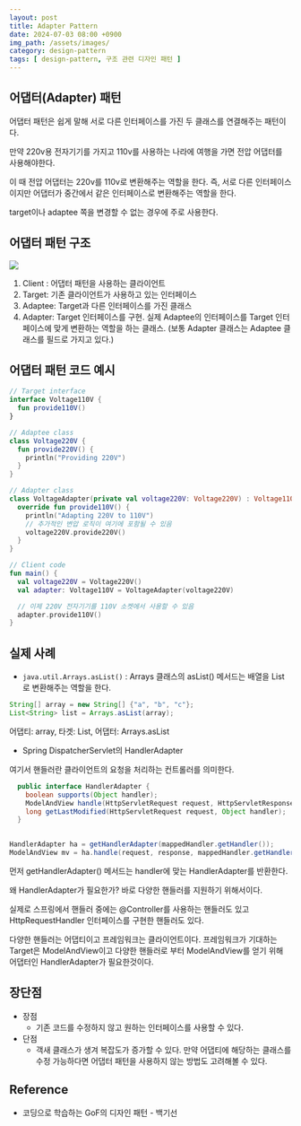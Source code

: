 ```yaml
---
layout: post
title: Adapter Pattern
date: 2024-07-03 08:00 +0900
img_path: /assets/images/
category: design-pattern
tags: [ design-pattern, 구조 관련 디자인 패턴 ]
---
```


## 어댑터(Adapter) 패턴

어댑터 패턴은 쉽게 말해 서로 다른 인터페이스를 가진 두 클래스를 연결해주는 패턴이다.

만약 220v용 전자기기를 가지고 110v를 사용하는 나라에 여행을 가면 전압 어댑터를 사용해야한다. 

이 때 전압 어댑터는 220v를 110v로 변환해주는 역할을 한다. 즉, 서로 다른 인터페이스이지만 어댑터가 중간에서 같은 인터페이스로 변환해주는 역할을 한다.

target이나 adaptee 쪽을 변경할 수 없는 경우에 주로 사용한다.

## 어댑터 패턴 구조

![]({{site.url}}/assets/images/adapter-pattern.png)

1. Client : 어댑터 패턴을 사용하는 클라이언트
2. Target: 기존 클라이언트가 사용하고 있는 인터페이스
3. Adaptee: Target과 다른 인터페이스를 가진 클래스
4. Adapter: Target 인터페이스를 구현. 실제 Adaptee의 인터페이스를 Target 인터페이스에 맞게 변환하는 역할을 하는 클래스. (보통 Adapter 클래스는 Adaptee 클래스를 필드로 가지고 있다.)


## 어댑터 패턴 코드 예시

```kotlin
// Target interface
interface Voltage110V {
  fun provide110V()
}

// Adaptee class
class Voltage220V {
  fun provide220V() {
    println("Providing 220V")
  }
}

// Adapter class
class VoltageAdapter(private val voltage220V: Voltage220V) : Voltage110V {
  override fun provide110V() {
    println("Adapting 220V to 110V")
    // 추가적인 변압 로직이 여기에 포함될 수 있음
    voltage220V.provide220V()
  }
}

// Client code
fun main() {
  val voltage220V = Voltage220V()
  val adapter: Voltage110V = VoltageAdapter(voltage220V)

  // 이제 220V 전자기기를 110V 소켓에서 사용할 수 있음
  adapter.provide110V()
}

```

## 실제 사례 

- `java.util.Arrays.asList()` : Arrays 클래스의 asList() 메서드는 배열을 List로 변환해주는 역할을 한다. 

```java
String[] array = new String[] {"a", "b", "c"};
List<String> list = Arrays.asList(array);
```

어댑티: array, 타겟: List, 어댑터: Arrays.asList

- Spring DispatcherServlet의 HandlerAdapter

여기서 핸들러란 클라이언트의 요청을 처리하는 컨트롤러를 의미한다.
  
```java
  public interface HandlerAdapter {
    boolean supports(Object handler);
    ModelAndView handle(HttpServletRequest request, HttpServletResponse response, Object handler) throws Exception;
    long getLastModified(HttpServletRequest request, Object handler);
  }
  
```

```java
HandlerAdapter ha = getHandlerAdapter(mappedHandler.getHandler());
ModelAndView mv = ha.handle(request, response, mappedHandler.getHandler());
```


먼저 getHandlerAdapter() 메서드는 handler에 맞는 HandlerAdapter를 반환한다.

왜 HandlerAdapter가 필요한가? 바로 다양한 핸들러를 지원하기 위해서이다.  

실제로 스프링에서 핸들러 중에는 @Controller를 사용하는 핸들러도 있고 HttpRequestHandler 인터페이스를 구현한 핸들러도 있다.

다양한 핸들러는 어댑티이고 프레임워크는 클라이언트이다. 프레임워크가 기대하는 Target은 ModelAndView이고 다양한 핸들러로 부터 ModelAndView를 얻기 위해 어댑터인 HandlerAdapter가 필요한것이다.


## 장단점

- 장점 
  - 기존 코드를 수정하지 않고 원하는 인터페이스를 사용할 수 있다.
- 단점 
  - 객새 클래스가 생겨 복잡도가 증가할 수 있다. 만약 어댑티에 해당하는 클래스를 수정 가능하다면 어댑터 패턴을 사용하지 않는 방법도 고려해볼 수 있다. 




## Reference

- 코딩으로 학습하는 GoF의 디자인 패턴 - 백기선




